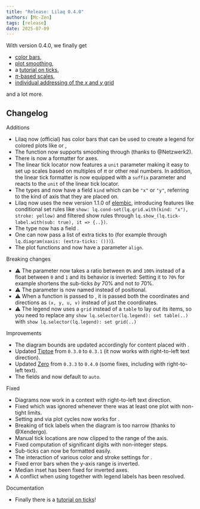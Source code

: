 ```yaml
---
title: "Release: Lilaq 0.4.0"
authors: [Mc-Zen]
tags: [release]
date: 2025-07-09
---
```



With version 0.4.0, we finally get 
- [color bars](/docs/reference/colorbar), 
- [plot smoothing](/docs/reference/plot#smooth), 
- a [tutorial on ticks](/docs/tutorials/ticks), 
- [$\pi$-based scales](/docs/examples/multiples-of-pi-scale), 
- [individual addressing of the $x$ and $y$ grid](/docs/reference/grid)

and a lot more.


<!-- truncate -->


## Changelog

Additions 
- Lilaq now (official) has color bars that can be used to create a legend for colored plots like <Crossref target="scatter" /> or <Crossref target="colormesh" />, 
- The function <Crossref target="plot" /> now supports smoothing through <Crossref target="plot#smooth" /> (thanks to @Netzwerk2). 
- There is now a formatter for <Crossref target="symlog" /> axes. 
- The linear tick locator now features a `unit` parameter making it easy to set up scales based on multiples of $\pi$ or other real numbers. In addition, the linear tick formatter is now equipped with a `suffix` parameter and reacts to the `unit` of the linear tick locator. 
- The types <Crossref target="tick" /> and <Crossref target="tick-label" /> now have a field `kind` which can be `"x"` or `"y"`, referring to the kind of axis that they are placed on. 
- Lilaq now uses the new version 1.1.0 of [elembic](https://github.com/PgBiel/elembic), introducing features like conditional set rules like `show: lq.cond-set(lq.grid.with(kind: "x"), stroke: yellow)` and filtered show rules through `lq.show_(lq.tick-label.with(sub: true), it => {..})`. 
- The type <Crossref target="tick-label" /> now has a field <Crossref target="tick-label#sub" />. 
- One can now pass a list of extra ticks to <Crossref target="axis#extra-ticks" /> (for example through `lq.diagram(xaxis: (extra-ticks: ()))`). 
- The plot functions <Crossref target="ellipse" /> and <Crossref target="rect" /> now have a parameter `align`.

Breaking changes
- ⚠️ The parameter <Crossref target="tick#shorten-sub" /> now takes a ratio between `0%` and `100%` instead of a float between `0` and `1` and its behavior is inverted: Setting it to `70%` for example shortens the sub-ticks _by_ 70% and not _to_ 70%. 
- ⚠️ The parameter <Crossref target="grid#sub" /> is now named instead of positional. 
- ⚠️ When a function is passed to <Crossref target="quiver#color" />, it is passed both the coordinates and directions as `(x, y, u, v)` instead of just the coordinates. 
- ⚠️ The legend now uses a `grid` instead of a `table` to lay out its items, so you need to replace any `show lq.selector(lq.legend): set table(..)` with `show lq.selector(lq.legend): set grid(..)`

Improvements
- The diagram bounds are updated accordingly for content placed with <Crossref target="lq.place" />. 
- Updated [Tiptoe](https://typst.app/universe/package/tiptoe) from `0.3.0` to `0.3.1` (it now works with right-to-left text direction). 
- Updated [Zero](https://typst.app/universe/package/zero) from `0.3.3` to `0.4.0` (some fixes, including with right-to-left text). 
- The fields <Crossref target="stem#mark-size" /> and <Crossref target="hstem#mark-size" /> now default to `auto`. 


Fixed
- Diagrams now work in a context with right-to-left text direction. 
- Fixed <Crossref target="axis#inverted" /> which was ignored whenever there was at least one plot with non-tight limits. 
- Setting <Crossref target="mark#stroke" /> and <Crossref target="mark#fill" /> via plot cycles now works for <Crossref target="scatter" />. 
- Breaking of tick labels when the diagram is too narrow (thanks to @Xendergo). 
- Manual tick locations are now clipped to the range of the axis. 
- Fixed computation of significant digits with non-integer steps. 
- Sub-ticks can now be formatted easily. 
- The interaction of various color and stroke settings for <Crossref target="scatter" />. 
- Fixed error bars when the y-axis range is inverted. 
- Median inset has been fixed for inverted axes. 
- A conflict when using <Crossref target="plot#every" /> together with legend labels has been resolved. 


Documentation
- Finally there is a [tutorial on ticks](https://lilaq.org/docs/tutorials/ticks)!